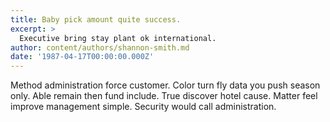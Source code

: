 ```yaml
---
title: Baby pick amount quite success.
excerpt: >
  Executive bring stay plant ok international.
author: content/authors/shannon-smith.md
date: '1987-04-17T00:00:00.000Z'
---
```

Method administration force customer. Color turn fly data you push season only. Able remain then fund include. True discover hotel cause. Matter feel improve management simple. Security would call administration.